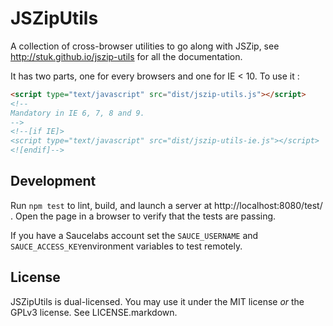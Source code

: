 JSZipUtils
==========

A collection of cross-browser utilities to go along with JSZip, see
http://stuk.github.io/jszip-utils for all the documentation.

It has two parts, one for every browsers and one for IE < 10. To use it :

```html
<script type="text/javascript" src="dist/jszip-utils.js"></script>
<!--
Mandatory in IE 6, 7, 8 and 9.
-->
<!--[if IE]>
<script type="text/javascript" src="dist/jszip-utils-ie.js"></script>
<![endif]-->
```

Development
-----------

Run `npm test` to lint, build, and launch a server at http://localhost:8080/test/ . Open the page in a browser to verify that the tests are passing.

If you have a Saucelabs account set the `SAUCE_USERNAME` and `SAUCE_ACCESS_KEY`environment variables to test remotely.

License
-------

JSZipUtils is dual-licensed. You may use it under the MIT license *or* the GPLv3
license. See LICENSE.markdown.
